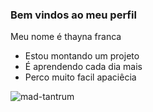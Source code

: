 ### Bem vindos ao meu perfil

Meu nome é thayna franca 

- Estou montando um projeto
- É aprendendo cada dia mais 
- Perco muito facil apaciêcia

![mad-tantrum](https://github.com/Thayna3A/Thayna3A/assets/170133066/f358b87c-e702-4837-bb1e-59ce2fd1ad35)
